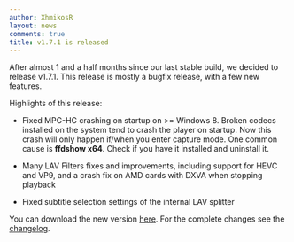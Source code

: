 ```yaml
---
author: XhmikosR
layout: news
comments: true
title: v1.7.1 is released
---
```


After almost 1 and a half months since our last stable build, we decided to release v1.7.1.
This release is mostly a bugfix release, with a few new features.

Highlights of this release:

- Fixed MPC-HC crashing on startup on >= Windows 8. Broken codecs installed on the
  system tend to crash the player on startup. Now this crash will only happen if/when
  you enter capture mode. One common cause is **ffdshow x64**. Check if you have it installed and uninstall it.

- Many LAV Filters fixes and improvements, including support for HEVC and VP9, and a crash fix on AMD cards with DXVA when stopping playback

- Fixed subtitle selection settings of the internal LAV splitter


You can download the new version [here](/downloads/).
For the complete changes see the [changelog](/changelog/).
